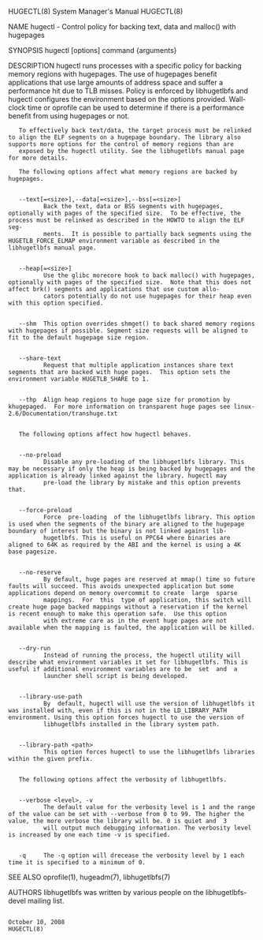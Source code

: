 HUGECTL(8)                                                                                 System Manager's Manual                                                                                 HUGECTL(8)



NAME
       hugectl - Control policy for backing text, data and malloc() with hugepages

SYNOPSIS
       hugectl [options] command {arguments}

DESCRIPTION
       hugectl  runs  processes  with a specific policy for backing memory regions with hugepages. The use of hugepages benefit applications that use large amounts of address space and suffer a performance
       hit due to TLB misses.  Policy is enforced by libhugetlbfs and hugectl configures the environment based on the options provided.  Wall-clock time or oprofile can be used to determine if there  is  a
       performance benefit from using hugepages or not.

       To effectively back text/data, the target process must be relinked to align the ELF segments on a hugepage boundary. The library also supports more options for the control of memory regions than are
       exposed by the hugectl utility. See the libhugetlbfs manual page for more details.

       The following options affect what memory regions are backed by hugepages.


       --text[=<size>],--data[=<size>],--bss[=<size>]
              Back the text, data or BSS segments with hugepages, optionally with pages of the specified size.  To be effective, the process must be relinked as described in the HOWTO to align the ELF seg‐
              ments.  It is possible to partially back segments using the HUGETLB_FORCE_ELMAP environment variable as described in the libhugetlbfs manual page.


       --heap[=<size>]
              Use the glibc morecore hook to back malloc() with hugepages, optionally with pages of the specified size.  Note that this does not affect brk() segments and applications that use custom allo‐
              cators potentially do not use hugepages for their heap even with this option specified.


       --shm  This option overrides shmget() to back shared memory regions with hugepages if possible. Segment size requests will be aligned to fit to the default hugepage size region.


       --share-text
              Request that multiple application instances share text segments that are backed with huge pages.  This option sets the environment variable HUGETLB_SHARE to 1.


       --thp  Align heap regions to huge page size for promotion by khugepaged.  For more information on transparent huge pages see linux-2.6/Documentation/transhuge.txt


       The following options affect how hugectl behaves.


       --no-preload
              Disable any pre-loading of the libhugetlbfs library. This may be necessary if only the heap is being backed by hugepages and the application is already linked against the library. hugectl may
              pre-load the library by mistake and this option prevents that.


       --force-preload
              Force  pre-loading  of the libhugetlbfs library. This option is used when the segments of the binary are aligned to the hugepage boundary of interest but the binary is not linked against lib‐
              hugetlbfs. This is useful on PPC64 where binaries are aligned to 64K as required by the ABI and the kernel is using a 4K base pagesize.


       --no-reserve
              By default, huge pages are reserved at mmap() time so future faults will succeed. This avoids unexpected application but some applications depend on memory overcommit to create  large  sparse
              mappings.  For  this  type of application, this switch will create huge page backed mappings without a reservation if the kernel is recent enough to make this operation safe.  Use this option
              with extreme care as in the event huge pages are not available when the mapping is faulted, the application will be killed.


       --dry-run
              Instead of running the process, the hugectl utility will describe what environment variables it set for libhugetlbfs. This is useful if additional environment variables are to be  set  and  a
              launcher shell script is being developed.


       --library-use-path
              By  default, hugectl will use the version of libhugetlbfs it was installed with, even if this is not in the LD_LIBRARY_PATH environment. Using this option forces hugectl to use the version of
              libhugetlbfs installed in the library system path.


       --library-path <path>
              This option forces hugectl to use the libhugetlbfs libraries within the given prefix.


       The following options affect the verbosity of libhugetlbfs.


       --verbose <level>, -v
              The default value for the verbosity level is 1 and the range of the value can be set with --verbose from 0 to 99. The higher the value, the more verbose the library will be. 0 is quiet and  3
              will output much debugging information. The verbosity level is increased by one each time -v is specified.


       -q     The -q option will drecease the verbosity level by 1 each time it is specified to a minimum of 0.


SEE ALSO
       oprofile(1), hugeadm(7), libhugetlbfs(7)

AUTHORS
       libhugetlbfs was written by various people on the libhugetlbfs-devel mailing list.




                                                                                               October 10, 2008                                                                                    HUGECTL(8)
